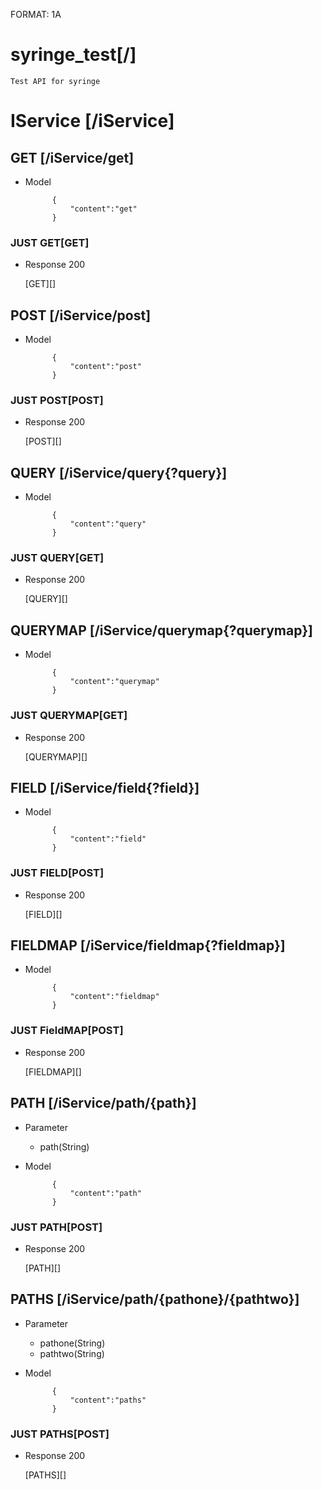 FORMAT: 1A

# syringe_test[/]

    Test API for syringe
    
# IService [/iService]

## GET [/iService/get]

+ Model

            {
                "content":"get"
            }
### JUST GET[GET]

+ Response 200

    [GET][]
    
## POST [/iService/post]
+ Model

            {
                "content":"post"
            }
### JUST POST[POST]

+ Response 200

    [POST][]
    
## QUERY [/iService/query{?query}]

+ Model

            {
                "content":"query"
            }
### JUST QUERY[GET]
+ Response 200

    [QUERY][]
    
## QUERYMAP [/iService/querymap{?querymap}]

+ Model

            {
                "content":"querymap"
            }
### JUST QUERYMAP[GET]
+ Response 200

    [QUERYMAP][]
      
## FIELD [/iService/field{?field}]

+ Model

            {
                "content":"field"
            }
### JUST FIELD[POST]
+ Response 200

    [FIELD][]
    
## FIELDMAP [/iService/fieldmap{?fieldmap}]

+ Model

            {
                "content":"fieldmap"
            }
### JUST FieldMAP[POST]
+ Response 200

    [FIELDMAP][]      
    
## PATH [/iService/path/{path}]
+ Parameter
    + path(String)
+ Model

            {
                "content":"path"
            }
### JUST PATH[POST]
+ Response 200

    [PATH][]      
    
## PATHS [/iService/path/{pathone}/{pathtwo}]
+ Parameter
    + pathone(String)
    + pathtwo(String)
+ Model

            {
                "content":"paths"
            }
            
### JUST PATHS[POST]
+ Response 200

    [PATHS][]      
    
